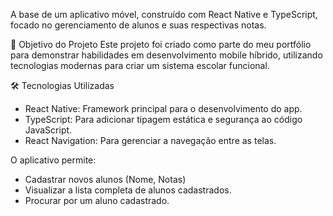  A base de um aplicativo móvel, construído com React Native e TypeScript, focado no gerenciamento de alunos e suas respectivas notas.

🎯 Objetivo do Projeto
Este projeto foi criado como parte do meu portfólio para demonstrar habilidades em desenvolvimento mobile híbrido, utilizando tecnologias modernas para criar um sistema escolar funcional.

🛠️ Tecnologias Utilizadas
* React Native: Framework principal para o desenvolvimento do app.
* TypeScript: Para adicionar tipagem estática e segurança ao código JavaScript.
* React Navigation: Para gerenciar a navegação entre as telas.

O aplicativo permite:
* Cadastrar novos alunos (Nome, Notas)
* Visualizar a lista completa de alunos cadastrados.
* Procurar por um aluno cadastrado.
